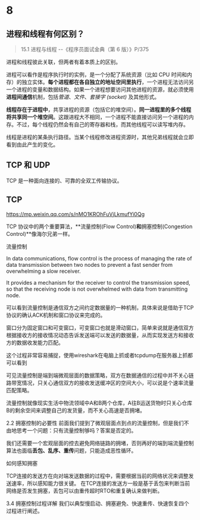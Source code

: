 # 8

## 进程和线程有何区别？

> 15.1 进程与线程 --《程序员面试金典（第 6 版）》P/375

进程和线程彼此关联，但两者有着本质上的区别。

进程可以看作是程序执行时的实例，是一个分配了系统资源（比如 CPU 时间和内存）的独立实体。**每个进程都在各自独立的地址空间里执行**，一个进程无法访问另一个进程的变量和数据结构。如果一个进程想要访问其他进程的资源，就必须使用**进程间通信**机制，包括*管道*、*文件*、*套接字 (socket)* 及其他形式。

**线程存在于进程中**，共享进程的资源（包括它的堆空间）。**同一进程里的多个线程将共享同一个堆空间**。这跟进程大不相同，一个进程不能直接访问另一个进程的内存。不过，每个线程仍然会有自己的寄存器和栈，而其他线程可以读写堆内存。

线程是进程的某条执行路径。当某个线程修改进程资源时，其他兄弟线程就会立即看到由此产生的变化。

## TCP 和 UDP

TCP 是一种面向连接的、可靠的全双工传输协议。

## TCP

https://mp.weixin.qq.com/s/nMO1KROhFuVjLkmufYi0Qg

TCP 协议中的两个重要算法，**流量控制(Flow Control)**和**拥塞控制(Congestion Control)**像海尔兄弟一样。

流量控制

In data communications, flow control is the process of managing the rate of data transmission between two nodes to prevent a fast sender from overwhelming a slow receiver.

It provides a mechanism for the receiver to control the transmission speed, so that the receiving node is not overwhelmed with data from transmitting node.

可以看到流量控制是通信双方之间约定数据量的一种机制，具体来说是借助于TCP协议的确认ACK机制和窗口协议来完成的。



窗口分为固定窗口和可变窗口，可变窗口也就是滑动窗口，简单来说就是通信双方根据接收方的接收情况动态告诉发送端可以发送的数据量，从而实现发送方和接收方的数据收发能力匹配。



这个过程非常容易捕捉，使用wireshark在电脑上抓或者tcpdump在服务器上抓都可以看到

可见流量控制是端到端微观层面的数据策略，双方在数据通信的过程中并不关心链路带宽情况，只关心通信双方的接收发送缓冲区的空间大小，可以说是个速率流量匹配策略。



流量控制就像现实生活中物流领域中A和B两个仓库，A往B运送货物时只关心仓库B的剩余空间来调整自己的发货量，而不关心高速是否拥堵。

2.2 拥塞控制的必要性
前面我们提到了微观层面点到点的流量控制，但是我们不由地思考一个问题：只有流量控制够吗？答案是否定的。



我们还需要一个宏观层面的控去避免网络链路的拥堵，否则再好的端到端流量控制算法也面临**丢包、乱序、重传**问题，只能造成恶性循环。

如何感知拥塞

TCP连接的发送方在向对端发送数据的过程中，需要根据当前的网络状况来调整发送速率，所以感知能力很关键。
在TCP连接的发送方一般是基于丢包来判断当前网络是否发生拥塞，丢包可以由重传超时RTO和重复确认来做判断。

3.4 拥塞控制过程详解
我们以典型慢启动、拥塞避免、快速重传、快速恢复四个过程进行阐述。


